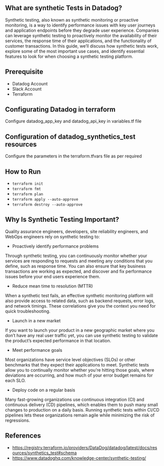 ## What are synthetic Tests in Datadog?

Synthetic testing, also known as synthetic monitoring or proactive monitoring, is a way to identify performance issues with key user journeys and application endpoints before they degrade user experience. Companies can leverage synthetic testing to proactively monitor the availability of their services, the response time of their applications, and the functionality of customer transactions. In this guide, we’ll discuss how synthetic tests work, explore some of the most important use cases, and identify essential features to look for when choosing a synthetic testing platform.

## Prerequisite
- Datadog Account
- Slack Account
- Terraform

## Configurating Datadog in terraform 
Configure datadog_app_key and datadog_api_key in variables.tf file

## Configuration of datadog_synthetics_test resources
Configure the parameters in the terraform.tfvars file as per required

## How to Run
- ``` terraform init ```
- ``` terraform fmt ```
- ``` terraform plan ```
- ``` terraform apply --auto-approve ```
- ```terraform destroy --auto-approve ```


## Why Is Synthetic Testing Important?

Quality assurance engineers, developers, site reliability engineers, and WebOps engineers rely on synthetic testing to:

- Proactively identify performance problems

Through synthetic testing, you can continuously monitor whether your services are responding to requests and meeting any conditions that you define, such as response time. You can also ensure that key business transactions are working as expected, and discover and fix performance issues before your end users experience them.

- Reduce mean time to resolution (MTTR)

When a synthetic test fails, an effective synthetic monitoring platform will also provide access to related data, such as backend requests, error logs, and network timings. These correlations give you the context you need for quick troubleshooting.

- Launch in a new market

If you want to launch your product in a new geographic market where you don’t have any real user traffic yet, you can use synthetic testing to validate the product’s expected performance in that location.

- Meet performance goals

Most organizations have service level objectives (SLOs) or other benchmarks that they expect their applications to meet. Synthetic tests allow you to continually monitor whether you’re hitting those goals, where deviations are occurring, and how much of your error budget remains for each SLO.

- Deploy code on a regular basis

Many fast-growing organizations use continuous integration (CI) and continuous delivery (CD) pipelines, which enables them to push many small changes to production on a daily basis. Running synthetic tests within CI/CD pipelines lets these organizations remain agile while minimizing the risk of regressions.

## References

- https://registry.terraform.io/providers/DataDog/datadog/latest/docs/resources/synthetics_test#schema
- https://www.datadoghq.com/knowledge-center/synthetic-testing/

